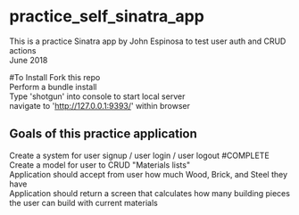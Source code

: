 # practice_self_sinatra_app
This is a practice Sinatra app by John Espinosa to test user auth and CRUD actions  
June 2018

#To Install
Fork this repo  
Perform a bundle install  
Type 'shotgun' into console to start local server  
navigate to 'http://127.0.0.1:9393/' within browser

## Goals of this practice application  
Create a system for user signup / user login / user logout #COMPLETE  
Create a model for user to CRUD "Materials lists"  
Application should accept from user how much Wood, Brick, and Steel they have   
Application should return a screen that calculates how many building pieces the user can build with current materials  
